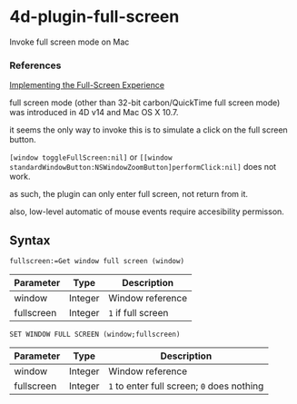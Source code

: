 # 4d-plugin-full-screen
Invoke full screen mode on Mac

### References

[Implementing the Full-Screen Experience](https://developer.apple.com/library/archive/documentation/General/Conceptual/MOSXAppProgrammingGuide/FullScreenApp/FullScreenApp.html#//apple_ref/doc/uid/TP40010543-CH6-SW4)

full screen mode (other than 32-bit carbon/QuickTime full screen mode) was introduced in 4D v14 and Mac OS X 10.7.

it seems the only way to invoke this is to simulate a click on the full screen button.

`[window toggleFullScreen:nil]` or `[[window standardWindowButton:NSWindowZoomButton]performClick:nil]` does not work.

as such, the plugin can only enter full screen, not return from it.

also, low-level automatic of mouse events require accesibility permisson.

## Syntax

```
fullscreen:=Get window full screen (window)
```

Parameter|Type|Description
------------|------|----
window|Integer|Window reference
fullscreen|Integer|``1`` if full screen

```
SET WINDOW FULL SCREEN (window;fullscreen)
```

Parameter|Type|Description
------------|------|----
window|Integer|Window reference
fullscreen|Integer|``1`` to enter full screen; ``0`` does nothing

